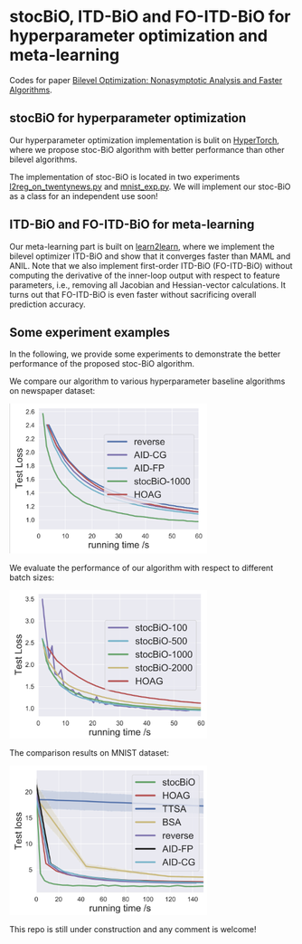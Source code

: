 # stocBiO, ITD-BiO and FO-ITD-BiO for hyperparameter optimization and meta-learning
Codes for paper [Bilevel Optimization: Nonasymptotic Analysis and Faster Algorithms](https://arxiv.org/pdf/2010.07962.pdf).

## stocBiO for hyperparameter optimization
Our hyperparameter optimization implementation is bulit on [HyperTorch](https://github.com/prolearner/hypertorch), where we propose stoc-BiO algorithm with better performance than other bilevel algorithms.

The implementation of stoc-BiO is located in two experiments [l2reg_on_twentynews.py](https://github.com/JunjieYang97/StocBio_hp/tree/master/experimental/l2reg_on_twentynews.py) and [mnist_exp.py](https://github.com/JunjieYang97/StocBio_hp/tree/master/experimental/mnist_exp.py). We will implement our stoc-BiO as a class for an independent use soon!  

## ITD-BiO and FO-ITD-BiO for meta-learning
Our meta-learning part is built on [learn2learn](https://github.com/learnables/learn2learn), where we implement the bilevel optimizer ITD-BiO and show that it converges faster than MAML and ANIL. Note that we also implement first-order ITD-BiO (FO-ITD-BiO) without computing the derivative of the inner-loop output with respect to feature parameters, i.e., removing all Jacobian and Hessian-vector calculations. It turns out that FO-ITD-BiO is even faster without sacrificing overall prediction accuracy.  

## Some experiment examples

In the following, we provide some experiments to demonstrate the better performance of the proposed stoc-BiO algorithm. 

We compare our algorithm to various hyperparameter baseline algorithms on newspaper dataset:

<img src="Hyperparameter-optimization/results/test_loss_alg.png" width="350">

We evaluate the performance of our algorithm with respect to different batch sizes:

<img src="Hyperparameter-optimization/results/test_loss_batch.png" width="350">

The comparison results on MNIST dataset:

<img src="Hyperparameter-optimization/results/test_loss_mnist.png" width="350">

This repo is still under construction and any comment is welcome! 
